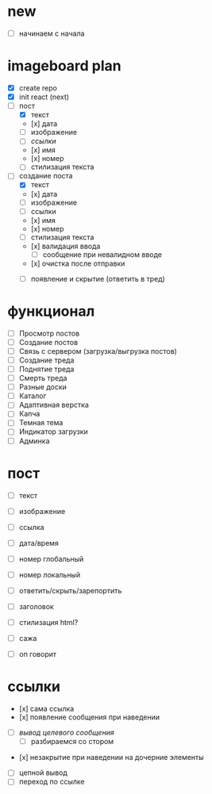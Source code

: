 # new

- [ ] начинаем с начала



# imageboard plan

- [x] create repo
- [x] init react (next)
- [ ] пост
    - [x] текст
    - [х] дата
    - [ ] изображение
    - [ ] *ссылки*
    - [х] имя
    - [х] номер
    - [ ] стилизация текста
- [ ] создание поста
    - [x] текст
    - [х] дата
    - [ ] изображение
    - [ ] ссылки
    - [х] имя
    - [х] номер
    - [ ] стилизация текста
    - [х] валидация ввода
        - [ ] сообщение при невалидном вводе
    - [х] очистка после отправки
    - [ ] появление и скрытие (ответить в тред)
    

# функционал

- [ ] Просмотр постов
- [ ] Создание постов
- [ ] Связь с сервером (загрузка/выгрузка постов)
- [ ] Создание треда
- [ ] Поднятие треда
- [ ] Смерть треда
- [ ] Разные доски
- [ ] Каталог
- [ ] Адаптивная верстка
- [ ] Капча
- [ ] Темная тема
- [ ] Индикатор загрузки
- [ ] Админка

# пост

- [ ] текст
- [ ] изображение
- [ ] ссылка
- [ ] дата/время
- [ ] номер глобальный
- [ ] номер локальный
- [ ] ответить/скрыть/зарепортить
- [ ] заголовок
- [ ] стилизация html?
- [ ] сажа
- [ ] оп говорит


# ссылки
- [х] сама ссылка
- [х] появление сообщения при наведении
- [ ] *вывод целевого сообщения*
    - [ ] разбираемся со стором
- [х] незакрытие при наведении на дочерние элементы
- [ ] цепной вывод
- [ ] переход по ссылке
